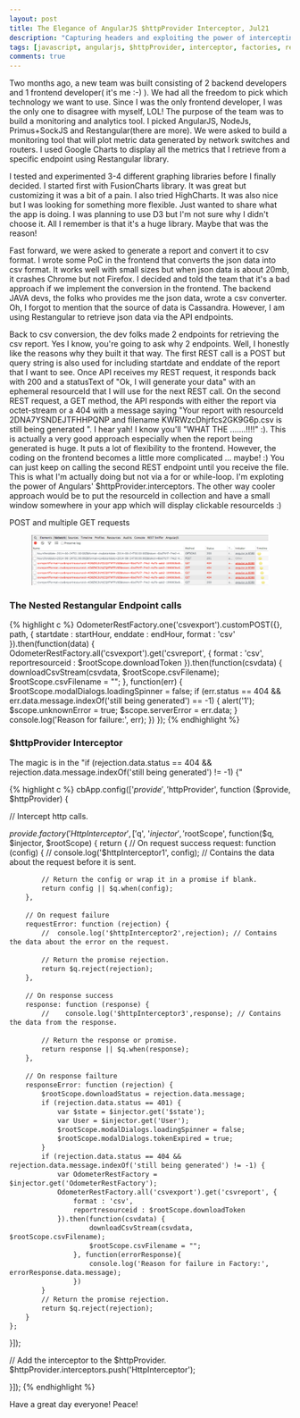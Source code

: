 ```yaml
---
layout: post
title: The Elegance of AngularJS $httpProvider Interceptor, Jul21
description: "Capturing headers and exploiting the power of intercepting http's request and response!!!"
tags: [javascript, angularjs, $httpProvider, interceptor, factories, restangular]
comments: true
---
```


Two months ago, a new team was built consisting of 2 backend developers and 1 frontend developer( it's me :-) ). We had all the freedom to pick which technology we want to use. Since I was the only frontend developer, I was the only one to disagree with myself, LOL! The purpose of the team was to build a monitoring and analytics tool.
I picked AngularJS, NodeJs, Primus+SockJS and Restangular(there are more). We were asked to build a monitoring tool that will plot metric data generated by network switches and routers. I used Google Charts to display all the metrics that I retrieve from a specific endpoint using Restangular library.

I tested and experimented 3-4 different graphing libraries before I finally decided. I started first with FusionCharts library. It was great but customizing it was a bit of a pain. I also tried HighCharts. It was also nice but I was looking for something more flexible. Just wanted to share what the app is doing. I was planning to use D3 but I'm not sure why I didn't choose it. All I remember is that it's a huge library. Maybe that was the reason!

Fast forward, we were asked to generate a report and convert it to csv format. I wrote some PoC in the frontend that converts the json data into csv format. It works well with small sizes but when json data is about 20mb, it crashes Chrome but not Firefox. I decided and told the team that it's a bad approach if we implement
the conversion in the frontend. The backend JAVA devs, the folks who provides me the json data, wrote a csv converter. Oh, I forgot to mention that the source of data is Cassandra. However, I am using Restangular to retrieve json data via the API endpoints.

Back to csv conversion, the dev folks made 2 endpoints for retrieving the csv report. Yes I know, you're going to ask why 2 endpoints.
Well, I honestly like the reasons why they built it that way. The first REST call is a POST but query string is also used for including startdate and enddate of the report that I want to see. Once API receives my REST request, it responds back with 200 and a statusText of "Ok, I will generate your data" with an ephemeral resourceId that I will use for the next REST call. On the second REST request, a GET method, the API responds with either the report via octet-stream or a 404 with a message saying
"Your report with resourceId 2DNA7YSNDEJTFHHPQNP and filename KWRWzcDhjrfcs2GK9G6p.csv is still being generated ". I hear yah! I know you'll "WHAT THE .......!!!!" :). This is actually a very good approach especially when the report being generated is huge. It puts a lot of flexibility to the frontend. However, the coding on the frontend becomes a little more complicated ... maybe! :) You can just keep on calling the second REST endpoint until you
receive the file. This is what I'm actually doing but not via a for or while-loop. I'm exploting the power of Angulars' $httpProvider.interceptors. The other way cooler approach would be to put the resourceId in collection and have a small window somewhere in your app which will display clickable resourceIds :)

POST and multiple GET requests
<figure>
    <a href="/images/restrequest.png"><img src="/images/restrequest.png"></a>
</figure>

### The Nested Restangular Endpoint calls

{% highlight c %}
OdometerRestFactory.one('csvexport').customPOST({}, path, { startdate : startHour, enddate : endHour, format : 'csv' }).then(function(data) {
    OdometerRestFactory.all('csvexport').get('csvreport', {
        format : 'csv',
        reportresourceid : $rootScope.downloadToken
    }).then(function(csvdata) {
            downloadCsvStream(csvdata, $rootScope.csvFilename);
            $rootScope.csvFilename = "";
    }, function(err) {
            $rootScope.modalDialogs.loadingSpinner = false;
            if (err.status == 404 && err.data.message.indexOf('still being generated') == -1) {
                alert('1');
                $scope.unknownError = true;
                $scope.serverError = err.data;
            }
            console.log('Reason for failure:', err);
        })
});
{% endhighlight %}


### $httpProvider Interceptor

The magic is in the "if (rejection.data.status == 404 && rejection.data.message.indexOf('still being generated') != -1) {"

{% highlight c %}
cbApp.config(['$provide', '$httpProvider', function ($provide, $httpProvider) {

// Intercept http calls.

$provide.factory('HttpInterceptor', ['$q', '$injector', '$rootScope', function($q, $injector, $rootScope) {
    return {
        // On request success
        request: function (config) {
            //  console.log('$httpInterceptor1', config); // Contains the data about the request before it is sent.

            // Return the config or wrap it in a promise if blank.
            return config || $q.when(config);
        },

        // On request failure
        requestError: function (rejection) {
            //  console.log('$httpInterceptor2',rejection); // Contains the data about the error on the request.

            // Return the promise rejection.
            return $q.reject(rejection);
        },

        // On response success
        response: function (response) {
            //    console.log('$httpInterceptor3',response); // Contains the data from the response.

            // Return the response or promise.
            return response || $q.when(response);
        },

        // On response failture
        responseError: function (rejection) {
            $rootScope.downloadStatus = rejection.data.message;
            if (rejection.data.status == 401) {
                var $state = $injector.get('$state');
                var User = $injector.get('User');
                $rootScope.modalDialogs.loadingSpinner = false;
                $rootScope.modalDialogs.tokenExpired = true;
            }
            if (rejection.data.status == 404 && rejection.data.message.indexOf('still being generated') != -1) {
                var OdometerRestFactory = $injector.get('OdometerRestFactory');
                OdometerRestFactory.all('csvexport').get('csvreport', {
                    format : 'csv',
                    reportresourceid : $rootScope.downloadToken
                }).then(function(csvdata) {
                        downloadCsvStream(csvdata, $rootScope.csvFilename);
                        $rootScope.csvFilename = "";
                    }, function(errorResponse){
                        console.log('Reason for failure in Factory:', errorResponse.data.message);
                    })
            }
            // Return the promise rejection.
            return $q.reject(rejection);
        }
    };
}]);

// Add the interceptor to the $httpProvider.
$httpProvider.interceptors.push('HttpInterceptor');

}]);
{% endhighlight %}

Have a great day everyone! Peace!